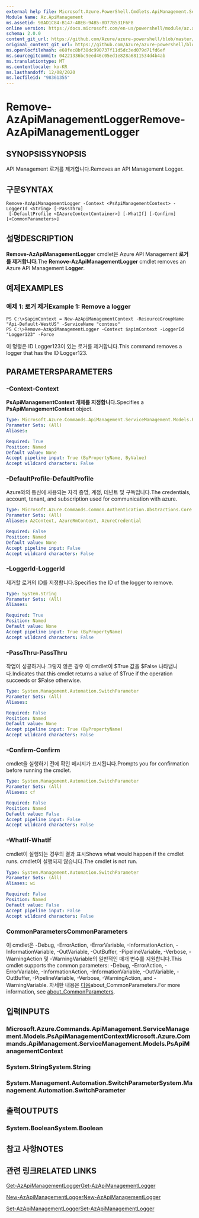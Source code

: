 ```yaml
---
external help file: Microsoft.Azure.PowerShell.Cmdlets.ApiManagement.ServiceManagement.dll-Help.xml
Module Name: Az.ApiManagement
ms.assetid: 98AD1C84-B147-48EB-94B5-8D77B531F6F8
online version: https://docs.microsoft.com/en-us/powershell/module/az.apimanagement/remove-azapimanagementlogger
schema: 2.0.0
content_git_url: https://github.com/Azure/azure-powershell/blob/master/src/ApiManagement/ApiManagement/help/Remove-AzApiManagementLogger.md
original_content_git_url: https://github.com/Azure/azure-powershell/blob/master/src/ApiManagement/ApiManagement/help/Remove-AzApiManagementLogger.md
ms.openlocfilehash: e68fec8bf38dc990737f11d5dc3ed079d71fd6ef
ms.sourcegitcommit: 04221336bc9eed46c05ed1e828a6811534d4b4ab
ms.translationtype: MT
ms.contentlocale: ko-KR
ms.lasthandoff: 12/08/2020
ms.locfileid: "98361355"
---
```

# <span data-ttu-id="d43d4-101">Remove-AzApiManagementLogger</span><span class="sxs-lookup"><span data-stu-id="d43d4-101">Remove-AzApiManagementLogger</span></span>

## <span data-ttu-id="d43d4-102">SYNOPSIS</span><span class="sxs-lookup"><span data-stu-id="d43d4-102">SYNOPSIS</span></span>
<span data-ttu-id="d43d4-103">API Management 로거를 제거합니다.</span><span class="sxs-lookup"><span data-stu-id="d43d4-103">Removes an API Management Logger.</span></span>

## <span data-ttu-id="d43d4-104">구문</span><span class="sxs-lookup"><span data-stu-id="d43d4-104">SYNTAX</span></span>

```
Remove-AzApiManagementLogger -Context <PsApiManagementContext> -LoggerId <String> [-PassThru]
 [-DefaultProfile <IAzureContextContainer>] [-WhatIf] [-Confirm] [<CommonParameters>]
```

## <span data-ttu-id="d43d4-105">설명</span><span class="sxs-lookup"><span data-stu-id="d43d4-105">DESCRIPTION</span></span>
<span data-ttu-id="d43d4-106">**Remove-AzApiManagementLogger** cmdlet은 Azure API Management **로거를 제거합니다.**</span><span class="sxs-lookup"><span data-stu-id="d43d4-106">The **Remove-AzApiManagementLogger** cmdlet removes an Azure API Management **Logger**.</span></span>

## <span data-ttu-id="d43d4-107">예제</span><span class="sxs-lookup"><span data-stu-id="d43d4-107">EXAMPLES</span></span>

### <span data-ttu-id="d43d4-108">예제 1: 로거 제거</span><span class="sxs-lookup"><span data-stu-id="d43d4-108">Example 1: Remove a logger</span></span>
```
PS C:\>$apimContext = New-AzApiManagementContext -ResourceGroupName "Api-Default-WestUS" -ServiceName "contoso"
PS C:\>Remove-AzApiManagementLogger -Context $apimContext -LoggerId "Logger123" -Force
```

<span data-ttu-id="d43d4-109">이 명령은 ID Logger123이 있는 로거를 제거합니다.</span><span class="sxs-lookup"><span data-stu-id="d43d4-109">This command removes a logger that has the ID Logger123.</span></span>

## <span data-ttu-id="d43d4-110">PARAMETERS</span><span class="sxs-lookup"><span data-stu-id="d43d4-110">PARAMETERS</span></span>

### <span data-ttu-id="d43d4-111">-Context</span><span class="sxs-lookup"><span data-stu-id="d43d4-111">-Context</span></span>
<span data-ttu-id="d43d4-112">**PsApiManagementContext 개체를 지정합니다.**</span><span class="sxs-lookup"><span data-stu-id="d43d4-112">Specifies a **PsApiManagementContext** object.</span></span>

```yaml
Type: Microsoft.Azure.Commands.ApiManagement.ServiceManagement.Models.PsApiManagementContext
Parameter Sets: (All)
Aliases:

Required: True
Position: Named
Default value: None
Accept pipeline input: True (ByPropertyName, ByValue)
Accept wildcard characters: False
```

### <span data-ttu-id="d43d4-113">-DefaultProfile</span><span class="sxs-lookup"><span data-stu-id="d43d4-113">-DefaultProfile</span></span>
<span data-ttu-id="d43d4-114">Azure와의 통신에 사용되는 자격 증명, 계정, 테넌트 및 구독입니다.</span><span class="sxs-lookup"><span data-stu-id="d43d4-114">The credentials, account, tenant, and subscription used for communication with azure.</span></span>

```yaml
Type: Microsoft.Azure.Commands.Common.Authentication.Abstractions.Core.IAzureContextContainer
Parameter Sets: (All)
Aliases: AzContext, AzureRmContext, AzureCredential

Required: False
Position: Named
Default value: None
Accept pipeline input: False
Accept wildcard characters: False
```

### <span data-ttu-id="d43d4-115">-LoggerId</span><span class="sxs-lookup"><span data-stu-id="d43d4-115">-LoggerId</span></span>
<span data-ttu-id="d43d4-116">제거할 로거의 ID를 지정합니다.</span><span class="sxs-lookup"><span data-stu-id="d43d4-116">Specifies the ID of the logger to remove.</span></span>

```yaml
Type: System.String
Parameter Sets: (All)
Aliases:

Required: True
Position: Named
Default value: None
Accept pipeline input: True (ByPropertyName)
Accept wildcard characters: False
```

### <span data-ttu-id="d43d4-117">-PassThru</span><span class="sxs-lookup"><span data-stu-id="d43d4-117">-PassThru</span></span>
<span data-ttu-id="d43d4-118">작업이 성공하거나 그렇지 않은 경우 이 cmdlet이 $True 값을 $False 나타냅니다.</span><span class="sxs-lookup"><span data-stu-id="d43d4-118">Indicates that this cmdlet returns a value of $True if the operation succeeds or $False otherwise.</span></span>

```yaml
Type: System.Management.Automation.SwitchParameter
Parameter Sets: (All)
Aliases:

Required: False
Position: Named
Default value: None
Accept pipeline input: True (ByPropertyName)
Accept wildcard characters: False
```

### <span data-ttu-id="d43d4-119">-Confirm</span><span class="sxs-lookup"><span data-stu-id="d43d4-119">-Confirm</span></span>
<span data-ttu-id="d43d4-120">cmdlet을 실행하기 전에 확인 메시지가 표시됩니다.</span><span class="sxs-lookup"><span data-stu-id="d43d4-120">Prompts you for confirmation before running the cmdlet.</span></span>

```yaml
Type: System.Management.Automation.SwitchParameter
Parameter Sets: (All)
Aliases: cf

Required: False
Position: Named
Default value: False
Accept pipeline input: False
Accept wildcard characters: False
```

### <span data-ttu-id="d43d4-121">-WhatIf</span><span class="sxs-lookup"><span data-stu-id="d43d4-121">-WhatIf</span></span>
<span data-ttu-id="d43d4-122">cmdlet이 실행되는 경우의 결과 표시</span><span class="sxs-lookup"><span data-stu-id="d43d4-122">Shows what would happen if the cmdlet runs.</span></span>
<span data-ttu-id="d43d4-123">cmdlet이 실행되지 않습니다.</span><span class="sxs-lookup"><span data-stu-id="d43d4-123">The cmdlet is not run.</span></span>

```yaml
Type: System.Management.Automation.SwitchParameter
Parameter Sets: (All)
Aliases: wi

Required: False
Position: Named
Default value: False
Accept pipeline input: False
Accept wildcard characters: False
```

### <span data-ttu-id="d43d4-124">CommonParameters</span><span class="sxs-lookup"><span data-stu-id="d43d4-124">CommonParameters</span></span>
<span data-ttu-id="d43d4-125">이 cmdlet은 -Debug, -ErrorAction, -ErrorVariable, -InformationAction, -InformationVariable, -OutVariable, -OutBuffer, -PipelineVariable, -Verbose, -WarningAction 및 -WarningVariable의 일반적인 매개 변수를 지원합니다.</span><span class="sxs-lookup"><span data-stu-id="d43d4-125">This cmdlet supports the common parameters: -Debug, -ErrorAction, -ErrorVariable, -InformationAction, -InformationVariable, -OutVariable, -OutBuffer, -PipelineVariable, -Verbose, -WarningAction, and -WarningVariable.</span></span> <span data-ttu-id="d43d4-126">자세한 내용은 [다음](http://go.microsoft.com/fwlink/?LinkID=113216)about_CommonParameters.</span><span class="sxs-lookup"><span data-stu-id="d43d4-126">For more information, see [about_CommonParameters](http://go.microsoft.com/fwlink/?LinkID=113216).</span></span>

## <span data-ttu-id="d43d4-127">입력</span><span class="sxs-lookup"><span data-stu-id="d43d4-127">INPUTS</span></span>

### <span data-ttu-id="d43d4-128">Microsoft.Azure.Commands.ApiManagement.ServiceManagement.Models.PsApiManagementContext</span><span class="sxs-lookup"><span data-stu-id="d43d4-128">Microsoft.Azure.Commands.ApiManagement.ServiceManagement.Models.PsApiManagementContext</span></span>

### <span data-ttu-id="d43d4-129">System.String</span><span class="sxs-lookup"><span data-stu-id="d43d4-129">System.String</span></span>

### <span data-ttu-id="d43d4-130">System.Management.Automation.SwitchParameter</span><span class="sxs-lookup"><span data-stu-id="d43d4-130">System.Management.Automation.SwitchParameter</span></span>

## <span data-ttu-id="d43d4-131">출력</span><span class="sxs-lookup"><span data-stu-id="d43d4-131">OUTPUTS</span></span>

### <span data-ttu-id="d43d4-132">System.Boolean</span><span class="sxs-lookup"><span data-stu-id="d43d4-132">System.Boolean</span></span>

## <span data-ttu-id="d43d4-133">참고 사항</span><span class="sxs-lookup"><span data-stu-id="d43d4-133">NOTES</span></span>

## <span data-ttu-id="d43d4-134">관련 링크</span><span class="sxs-lookup"><span data-stu-id="d43d4-134">RELATED LINKS</span></span>

[<span data-ttu-id="d43d4-135">Get-AzApiManagementLogger</span><span class="sxs-lookup"><span data-stu-id="d43d4-135">Get-AzApiManagementLogger</span></span>](./Get-AzApiManagementLogger.md)

[<span data-ttu-id="d43d4-136">New-AzApiManagementLogger</span><span class="sxs-lookup"><span data-stu-id="d43d4-136">New-AzApiManagementLogger</span></span>](./New-AzApiManagementLogger.md)

[<span data-ttu-id="d43d4-137">Set-AzApiManagementLogger</span><span class="sxs-lookup"><span data-stu-id="d43d4-137">Set-AzApiManagementLogger</span></span>](./Set-AzApiManagementLogger.md)


